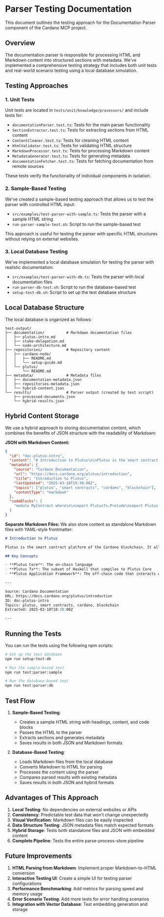 # Parser Testing Documentation

This document outlines the testing approach for the Documentation Parser component of the Cardano MCP project.

## Overview

The documentation parser is responsible for processing HTML and Markdown content into structured sections with metadata. We've implemented a comprehensive testing strategy that includes both unit tests and real-world scenario testing using a local database simulation.

## Testing Approaches

### 1. Unit Tests

Unit tests are located in `tests/unit/knowledge/processors/` and include tests for:

- `documentationParser.test.ts`: Tests for the main parser functionality
- `SectionExtractor.test.ts`: Tests for extracting sections from HTML content
- `ContentCleaner.test.ts`: Tests for cleaning HTML content
- `HtmlValidator.test.ts`: Tests for validating HTML structure
- `MarkdownProcessor.test.ts`: Tests for processing Markdown content
- `MetadataGenerator.test.ts`: Tests for generating metadata
- `documentationFetcher.test.ts`: Tests for fetching documentation from remote sources

These tests verify the functionality of individual components in isolation.

### 2. Sample-Based Testing

We've created a sample-based testing approach that allows us to test the parser with controlled HTML input:

- `src/examples/test-parser-with-sample.ts`: Tests the parser with a sample HTML string
- `run-parser-sample-test.sh`: Script to run the sample-based test

This approach is useful for testing the parser with specific HTML structures without relying on external websites.

### 3. Local Database Testing

We've implemented a local database simulation for testing the parser with realistic documentation:

- `src/examples/test-parser-with-db.ts`: Tests the parser with local documentation files
- `run-parser-db-test.sh`: Script to run the database-based test
- `setup-test-db.sh`: Script to set up the test database structure

## Local Database Structure

The local database is organized as follows:

```
test-output/
├── documentation/          # Markdown documentation files
│   ├── plutus-intro.md
│   ├── stake-delegation.md
│   └── node-architecture.md
├── repositories/           # Repository content
│   ├── cardano-node/
│   │   ├── README.md
│   │   └── setup-guide.md
│   └── plutus/
│       └── README.md
├── metadata/               # Metadata files
│   ├── documentation-metadata.json
│   ├── repositories-metadata.json
│   └── hybrid-content.json
└── results/                # Parser output (created by test script)
    ├── processed-documents.json
    └── hybrid-results.json
```

## Hybrid Content Storage

We use a hybrid approach to storing documentation content, which combines the benefits of JSON structure with the readability of Markdown:

**JSON with Markdown Content:**

```json
{
  "id": "doc-plutus-intro",
  "content": "# Introduction to Plutus\n\nPlutus is the smart contract platform...",
  "metadata": {
    "source": "Cardano Documentation",
    "url": "https://docs.cardano.org/plutus/introduction",
    "title": "Introduction to Plutus",
    "lastUpdated": "2025-03-10T10:30:00Z",
    "topics": ["plutus", "smart contracts", "cardano", "blockchain"],
    "contentType": "markdown"
  },
  "codeBlocks": [
    "module MyContract where\n\nimport PlutusTx.Prelude\nimport Plutus.Contract\n\nmyValidator :: Bool\nmyValidator = True"
  ]
}
```

**Separate Markdown Files:**
We also store content as standalone Markdown files with YAML-style frontmatter:

```markdown
# Introduction to Plutus

Plutus is the smart contract platform of the Cardano blockchain. It allows users to write applications that interact with the Cardano blockchain.

## Key Concepts

- **Plutus Core**: The on-chain language
- **Plutus Tx**: The subset of Haskell that compiles to Plutus Core
- **Plutus Application Framework**: The off-chain code that interacts with the blockchain

---

Source: Cardano Documentation
URL: https://docs.cardano.org/plutus/introduction
ID: doc-plutus-intro
Topics: plutus, smart contracts, cardano, blockchain
Extracted: 2025-03-10T10:30:00Z

---
```

## Running the Tests

You can run the tests using the following npm scripts:

```bash
# Set up the test database
npm run setup:test-db

# Run the sample-based test
npm run test:parser:sample

# Run the database-based test
npm run test:parser:db
```

## Test Flow

1. **Sample-Based Testing**:

   - Creates a sample HTML string with headings, content, and code blocks
   - Passes the HTML to the parser
   - Extracts sections and generates metadata
   - Saves results in both JSON and Markdown formats

2. **Database-Based Testing**:
   - Loads Markdown files from the local database
   - Converts Markdown to HTML for parsing
   - Processes the content using the parser
   - Compares parsed results with existing metadata
   - Saves results in both JSON and hybrid formats

## Advantages of This Approach

1. **Local Testing**: No dependencies on external websites or APIs
2. **Consistency**: Predictable test data that won't change unexpectedly
3. **Visual Verification**: Markdown files can be easily inspected
4. **Data Structure Testing**: JSON metadata files match expected formats
5. **Hybrid Storage**: Tests both standalone files and JSON with embedded content
6. **Complete Pipeline**: Tests the entire parse-process-store pipeline

## Future Improvements

1. **HTML Parsing from Markdown**: Implement proper Markdown-to-HTML conversion
2. **Interactive Testing UI**: Create a simple UI for testing parser configurations
3. **Performance Benchmarking**: Add metrics for parsing speed and memory usage
4. **Error Scenario Testing**: Add more tests for error handling scenarios
5. **Integration with Vector Database**: Test embedding generation and storage
